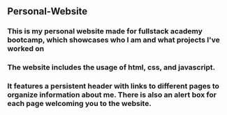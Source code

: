 ## Personal-Website
### This is my personal website made for fullstack academy bootcamp, which showcases who I am and what projects I've worked on

### The website includes the usage of html, css, and javascript. 

### It features a persistent header with links to different pages to organize information about me. There is also an alert box for each page welcoming you to the website.